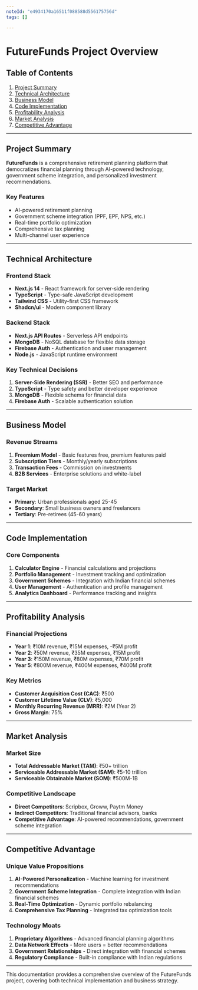 ```yaml
---
noteId: "e4934170a16511f088588d556175756d"
tags: []

---
```


# FutureFunds Project Overview

## Table of Contents
1. [Project Summary](#project-summary)
2. [Technical Architecture](#technical-architecture)
3. [Business Model](#business-model)
4. [Code Implementation](#code-implementation)
5. [Profitability Analysis](#profitability-analysis)
6. [Market Analysis](#market-analysis)
7. [Competitive Advantage](#competitive-advantage)

---

## Project Summary

**FutureFunds** is a comprehensive retirement planning platform that democratizes financial planning through AI-powered technology, government scheme integration, and personalized investment recommendations.

### Key Features
- AI-powered retirement planning
- Government scheme integration (PPF, EPF, NPS, etc.)
- Real-time portfolio optimization
- Comprehensive tax planning
- Multi-channel user experience

---

## Technical Architecture

### Frontend Stack
- **Next.js 14** - React framework for server-side rendering
- **TypeScript** - Type-safe JavaScript development
- **Tailwind CSS** - Utility-first CSS framework
- **Shadcn/ui** - Modern component library

### Backend Stack
- **Next.js API Routes** - Serverless API endpoints
- **MongoDB** - NoSQL database for flexible data storage
- **Firebase Auth** - Authentication and user management
- **Node.js** - JavaScript runtime environment

### Key Technical Decisions
1. **Server-Side Rendering (SSR)** - Better SEO and performance
2. **TypeScript** - Type safety and better developer experience
3. **MongoDB** - Flexible schema for financial data
4. **Firebase Auth** - Scalable authentication solution

---

## Business Model

### Revenue Streams
1. **Freemium Model** - Basic features free, premium features paid
2. **Subscription Tiers** - Monthly/yearly subscriptions
3. **Transaction Fees** - Commission on investments
4. **B2B Services** - Enterprise solutions and white-label

### Target Market
- **Primary**: Urban professionals aged 25-45
- **Secondary**: Small business owners and freelancers
- **Tertiary**: Pre-retirees (45-60 years)

---

## Code Implementation

### Core Components
1. **Calculator Engine** - Financial calculations and projections
2. **Portfolio Management** - Investment tracking and optimization
3. **Government Schemes** - Integration with Indian financial schemes
4. **User Management** - Authentication and profile management
5. **Analytics Dashboard** - Performance tracking and insights

---

## Profitability Analysis

### Financial Projections
- **Year 1**: ₹10M revenue, ₹15M expenses, -₹5M profit
- **Year 2**: ₹50M revenue, ₹35M expenses, ₹15M profit
- **Year 3**: ₹150M revenue, ₹80M expenses, ₹70M profit
- **Year 5**: ₹800M revenue, ₹400M expenses, ₹400M profit

### Key Metrics
- **Customer Acquisition Cost (CAC)**: ₹500
- **Customer Lifetime Value (CLV)**: ₹5,000
- **Monthly Recurring Revenue (MRR)**: ₹2M (Year 2)
- **Gross Margin**: 75%

---

## Market Analysis

### Market Size
- **Total Addressable Market (TAM)**: ₹50+ trillion
- **Serviceable Addressable Market (SAM)**: ₹5-10 trillion
- **Serviceable Obtainable Market (SOM)**: ₹500M-1B

### Competitive Landscape
- **Direct Competitors**: Scripbox, Groww, Paytm Money
- **Indirect Competitors**: Traditional financial advisors, banks
- **Competitive Advantage**: AI-powered recommendations, government scheme integration

---

## Competitive Advantage

### Unique Value Propositions
1. **AI-Powered Personalization** - Machine learning for investment recommendations
2. **Government Scheme Integration** - Complete integration with Indian financial schemes
3. **Real-Time Optimization** - Dynamic portfolio rebalancing
4. **Comprehensive Tax Planning** - Integrated tax optimization tools

### Technology Moats
1. **Proprietary Algorithms** - Advanced financial planning algorithms
2. **Data Network Effects** - More users = better recommendations
3. **Government Relationships** - Direct integration with financial schemes
4. **Regulatory Compliance** - Built-in compliance with Indian regulations

---

This documentation provides a comprehensive overview of the FutureFunds project, covering both technical implementation and business strategy.
